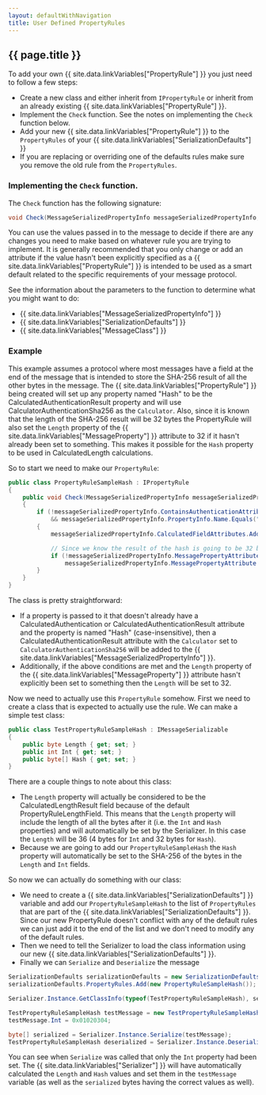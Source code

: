 ```yaml
---
layout: defaultWithNavigation
title: User Defined PropertyRules
---
```

## {{ page.title }}

To add your own {{ site.data.linkVariables["PropertyRule"] }} you just need to follow a few steps:

* Create a new class and either inherit from `IPropertyRule` or inherit from an already existing {{ site.data.linkVariables["PropertyRule"] }}.
* Implement the `Check` function.  See the notes on implementing the `Check` function below.
* Add your new {{ site.data.linkVariables["PropertyRule"] }} to the `PropertyRules` of your {{ site.data.linkVariables["SerializationDefaults"] }}
* If you are replacing or overriding one of the defaults rules make sure you remove the old rule from the `PropertyRules`.

### Implementing the `Check` function.

The `Check` function has the following signature:
```csharp
void Check(MessageSerializedPropertyInfo messageSerializedPropertyInfo, SerializationDefaults serializationDefaults, MessageClassAttribute classAttribute)
```

You can use the values passed in to the message to decide if there are any changes you need to make based on whatever rule you are trying to implement.
It is generally recommended that you only change or add an attribute if the value hasn't been explicitly specified as a {{ site.data.linkVariables["PropertyRule"] }}
is intended to be used as a smart default related to the specific requirements of your message protocol.

See the information about the parameters to the function to determine what you might want to do:
* {{ site.data.linkVariables["MessageSerializedPropertyInfo"] }}
* {{ site.data.linkVariables["SerializationDefaults"] }}
* {{ site.data.linkVariables["MessageClass"] }}

### Example

This example assumes a protocol where most messages have a field at the end of the message that is intended to store the SHA-256 result of all the other bytes in the message.
The {{ site.data.linkVariables["PropertyRule"] }} being created will set up any property named "Hash" to be the <makeLink>CalculatedAuthenticationResult</makeLink>
property and will use <makeLink>CalculatorAuthenticationSha256</makeLink> as the `Calculator`.  Also, since it is known that the length of the SHA-256 result will be 32 bytes
the PropertyRule will also set the `Length` property of the {{ site.data.linkVariables["MessageProperty"] }} attribute to 32 if it hasn't already been set to something.
This makes it possible for the `Hash` property to be used in <makeLink>CalculatedLength</makeLink> calculations.

So to start we need to make our `PropertyRule`:

```csharp
public class PropertyRuleSampleHash : IPropertyRule
{
    public void Check(MessageSerializedPropertyInfo messageSerializedPropertyInfo, SerializationDefaults serializationDefaults, MessageClassAttribute classAttribute)
    {
        if (!messageSerializedPropertyInfo.ContainsAuthenticationAttribute
            && messageSerializedPropertyInfo.PropertyInfo.Name.Equals("Hash", StringComparison.InvariantCultureIgnoreCase))
        {
            messageSerializedPropertyInfo.CalculatedFieldAttributes.Add(new CalculatedAuthenticationResultAttribute(typeof(CalculatorAuthenticationSha256)));

            // Since we know the result of the hash is going to be 32 bytes if the Length property hasn't been set we'll set it.
            if (!messageSerializedPropertyInfo.MessagePropertyAttribute.IsLengthSpecified)
                messageSerializedPropertyInfo.MessagePropertyAttribute.Length = 32;
        }
    }
}
```

The class is pretty straightforward:
* If a property is passed to it that doesn't already have a <makeLink>CalculatedAuthentication</makeLink> or <makeLink>CalculatedAuthenticationResult</makeLink> attribute
and the property is named "Hash" (case-insensitive), then a <makeLink>CalculatedAuthenticationResult</makeLink> attribute with the `Calculator` set to `CalculatorAuthenticationSha256`
will be added to the {{ site.data.linkVariables["MessageSerializedPropertyInfo"] }}.
* Additionally, if the above conditions are met and the `Length` property of the {{ site.data.linkVariables["MessageProperty"] }} attribute hasn't explicitly been set to something
then the `Length` will be set to 32.

Now we need to actually use this `PropertyRule` somehow.  First we need to create a class that is expected to actually use the rule.  We can make a simple test class:

```csharp
public class TestPropertyRuleSampleHash : IMessageSerializable
{
    public byte Length { get; set; }
    public int Int { get; set; }
    public byte[] Hash { get; set; }
}
```

There are a couple things to note about this class:
* The `Length` property will actually be considered to be the <makeLink>CalculatedLengthResult</makeLink> field because of the default <makeLink>PropertyRuleLengthField</makeLink>.
This means that the `Length` property will include the length of all the bytes after it (i.e. the `Int` and `Hash` properties) and will automatically be set by the Serializer.
In this case the `Length` will be 36 (4 bytes for `Int` and 32 bytes for `Hash`).
* Because we are going to add our `PropertyRuleSampleHash` the `Hash` property will automatically be set to the SHA-256 of the bytes in the `Length` and `Int` fields.

So now we can actually do something with our class:
* We need to create a {{ site.data.linkVariables["SerializationDefaults"] }} variable and add our `PropertyRuleSampleHash`
to the list of `PropertyRules` that are part of the {{ site.data.linkVariables["SerializationDefaults"] }}.  Since our new PropertyRule doesn't conflict with any of the default rules we
can just add it to the end of the list and we don't need to modify any of the default rules.  
* Then we need to tell the Serializer to load the class information using our new {{ site.data.linkVariables["SerializationDefaults"] }}.
* Finally we can `Serialize` and `Deserialize` the message

```csharp
SerializationDefaults serializationDefaults = new SerializationDefaults();
serializationDefaults.PropertyRules.Add(new PropertyRuleSampleHash());

Serializer.Instance.GetClassInfo(typeof(TestPropertyRuleSampleHash), serializationDefaults);

TestPropertyRuleSampleHash testMessage = new TestPropertyRuleSampleHash();
testMessage.Int = 0x01020304;

byte[] serialized = Serializer.Instance.Serialize(testMessage);
TestPropertyRuleSampleHash deserialized = Serializer.Instance.Deserialize<TestPropertyRuleSampleHash>(serialized);
```

You can see when `Serialize` was called that only the `Int` property had been set.  The {{ site.data.linkVariables["Serializer"] }} will have automatically
calculated the `Length` and `Hash` values and set them in the `testMessage` variable (as well as the `serialized` bytes having the correct values as well).
